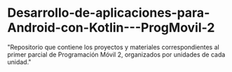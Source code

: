# Desarrollo-de-aplicaciones-para-Android-con-Kotlin---ProgMovil-2
 "Repositorio que contiene los proyectos y materiales correspondientes al primer parcial de Programación Móvil 2, organizados por unidades de cada unidad."
